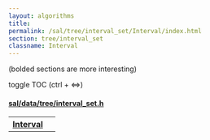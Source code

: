 ```yaml
---
layout: algorithms
title: 
permalink: /sal/tree/interval_set/Interval/index.html
section: tree/interval_set
classname: Interval
---
```


<div class="toc">
<p class="toc-caption">(bolded sections are more interesting)</p>
<p class="toc-toggle">toggle TOC (ctrl + &#8660;)</p>
</div><div class="block">
<h4><a href="https://github.com/LemonPi/data/blob/master/tree/interval_set.h">sal/data/tree/interval_set.h</a>
</h4><table class="pretty">
<tr><th><a class="doc-list-name" href="#Interval">Interval</a></th><th></th></tr>
</table></div>




